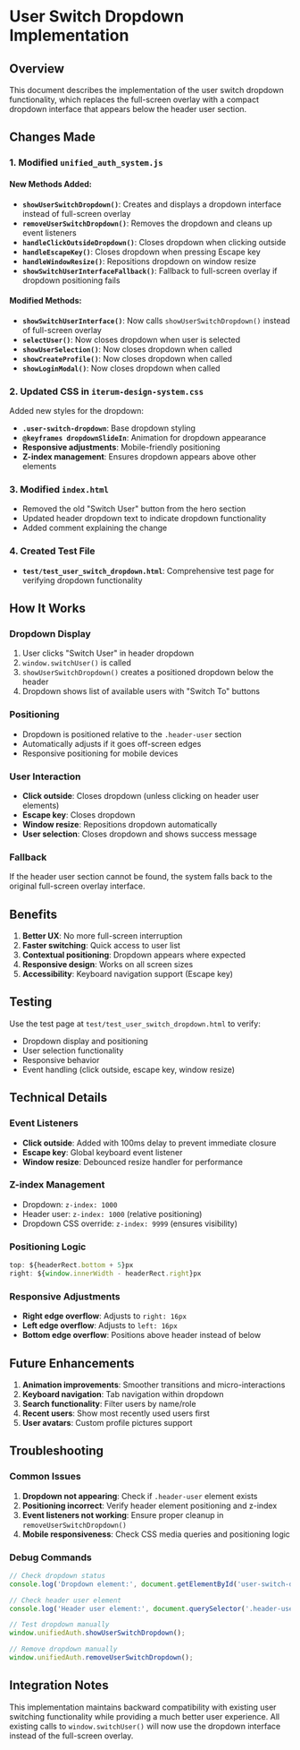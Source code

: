 # User Switch Dropdown Implementation

## Overview
This document describes the implementation of the user switch dropdown functionality, which replaces the full-screen overlay with a compact dropdown interface that appears below the header user section.

## Changes Made

### 1. Modified `unified_auth_system.js`

#### New Methods Added:
- **`showUserSwitchDropdown()`**: Creates and displays a dropdown interface instead of full-screen overlay
- **`removeUserSwitchDropdown()`**: Removes the dropdown and cleans up event listeners
- **`handleClickOutsideDropdown()`**: Closes dropdown when clicking outside
- **`handleEscapeKey()`**: Closes dropdown when pressing Escape key
- **`handleWindowResize()`**: Repositions dropdown on window resize
- **`showSwitchUserInterfaceFallback()`**: Fallback to full-screen overlay if dropdown positioning fails

#### Modified Methods:
- **`showSwitchUserInterface()`**: Now calls `showUserSwitchDropdown()` instead of full-screen overlay
- **`selectUser()`**: Now closes dropdown when user is selected
- **`showUserSelection()`**: Now closes dropdown when called
- **`showCreateProfile()`**: Now closes dropdown when called
- **`showLoginModal()`**: Now closes dropdown when called

### 2. Updated CSS in `iterum-design-system.css`

Added new styles for the dropdown:
- **`.user-switch-dropdown`**: Base dropdown styling
- **`@keyframes dropdownSlideIn`**: Animation for dropdown appearance
- **Responsive adjustments**: Mobile-friendly positioning
- **Z-index management**: Ensures dropdown appears above other elements

### 3. Modified `index.html`

- Removed the old "Switch User" button from the hero section
- Updated header dropdown text to indicate dropdown functionality
- Added comment explaining the change

### 4. Created Test File

- **`test/test_user_switch_dropdown.html`**: Comprehensive test page for verifying dropdown functionality

## How It Works

### Dropdown Display
1. User clicks "Switch User" in header dropdown
2. `window.switchUser()` is called
3. `showUserSwitchDropdown()` creates a positioned dropdown below the header
4. Dropdown shows list of available users with "Switch To" buttons

### Positioning
- Dropdown is positioned relative to the `.header-user` section
- Automatically adjusts if it goes off-screen edges
- Responsive positioning for mobile devices

### User Interaction
- **Click outside**: Closes dropdown (unless clicking on header user elements)
- **Escape key**: Closes dropdown
- **Window resize**: Repositions dropdown automatically
- **User selection**: Closes dropdown and shows success message

### Fallback
If the header user section cannot be found, the system falls back to the original full-screen overlay interface.

## Benefits

1. **Better UX**: No more full-screen interruption
2. **Faster switching**: Quick access to user list
3. **Contextual positioning**: Dropdown appears where expected
4. **Responsive design**: Works on all screen sizes
5. **Accessibility**: Keyboard navigation support (Escape key)

## Testing

Use the test page at `test/test_user_switch_dropdown.html` to verify:
- Dropdown display and positioning
- User selection functionality
- Responsive behavior
- Event handling (click outside, escape key, window resize)

## Technical Details

### Event Listeners
- **Click outside**: Added with 100ms delay to prevent immediate closure
- **Escape key**: Global keyboard event listener
- **Window resize**: Debounced resize handler for performance

### Z-index Management
- Dropdown: `z-index: 1000`
- Header user: `z-index: 1000` (relative positioning)
- Dropdown CSS override: `z-index: 9999` (ensures visibility)

### Positioning Logic
```javascript
top: ${headerRect.bottom + 5}px
right: ${window.innerWidth - headerRect.right}px
```

### Responsive Adjustments
- **Right edge overflow**: Adjusts to `right: 16px`
- **Left edge overflow**: Adjusts to `left: 16px`
- **Bottom edge overflow**: Positions above header instead of below

## Future Enhancements

1. **Animation improvements**: Smoother transitions and micro-interactions
2. **Keyboard navigation**: Tab navigation within dropdown
3. **Search functionality**: Filter users by name/role
4. **Recent users**: Show most recently used users first
5. **User avatars**: Custom profile pictures support

## Troubleshooting

### Common Issues

1. **Dropdown not appearing**: Check if `.header-user` element exists
2. **Positioning incorrect**: Verify header element positioning and z-index
3. **Event listeners not working**: Ensure proper cleanup in `removeUserSwitchDropdown()`
4. **Mobile responsiveness**: Check CSS media queries and positioning logic

### Debug Commands

```javascript
// Check dropdown status
console.log('Dropdown element:', document.getElementById('user-switch-dropdown'));

// Check header user element
console.log('Header user element:', document.querySelector('.header-user'));

// Test dropdown manually
window.unifiedAuth.showUserSwitchDropdown();

// Remove dropdown manually
window.unifiedAuth.removeUserSwitchDropdown();
```

## Integration Notes

This implementation maintains backward compatibility with existing user switching functionality while providing a much better user experience. All existing calls to `window.switchUser()` will now use the dropdown interface instead of the full-screen overlay.
